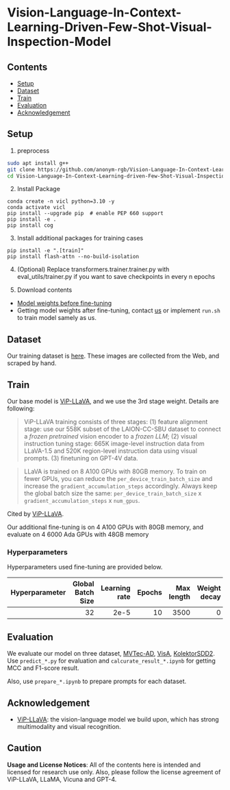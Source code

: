 #  Vision-Language-In-Context-Learning-Driven-Few-Shot-Visual-Inspection-Model

## Contents
- [Setup](#Setup)
- [Dataset](#Dataset)
- [Train](#train)
- [Evaluation](#evaluation)
- [Acknowledgement](#acknowledgement)

## Setup

1. preprocess
```bash
sudo apt install g++
git clone https://github.com/anonym-rgb/Vision-Language-In-Context-Learning-driven-Few-Shot-Visual-Inspection-Model
cd Vision-Language-In-Context-Learning-driven-Few-Shot-Visual-Inspection-Model
```

2. Install Package
```Shell
conda create -n vicl python=3.10 -y
conda activate vicl
pip install --upgrade pip  # enable PEP 660 support
pip install -e .
pip install cog
```

3. Install additional packages for training cases
```
pip install -e ".[train]"
pip install flash-attn --no-build-isolation
```

4. (Optional) Replace transformers.trainer.trainer.py with eval_utils/trainer.py if you want to save checkpoints in every n epochs

5. Download contents
- [Model weights before fine-tuning](https://huggingface.co/mucai/vip-llava-7b/tree/main)
- Getting model weights after fine-tuning, contact [us](vpn@cv.info.gifu-u.ac.jp) or implement ```run.sh``` to train model samely as us.

## Dataset
Our training dataset is [here](training_dataset). These images are collected from the Web, and scraped by hand. 

## Train
Our base model is [ViP-LLaVA](https://github.com/WisconsinAIVision/ViP-LLaVA), and we use the 3rd stage weight. Details are following: 

>ViP-LLaVA training consists of three stages: (1) feature alignment stage: use our 558K subset of the LAION-CC-SBU dataset to connect a *frozen pretrained* vision encoder to a *frozen LLM*; (2) visual instruction tuning stage: 665K image-level instruction data from LLaVA-1.5 and 520K region-level instruction data using visual prompts. (3) finetuning on GPT-4V data. 

>LLaVA is trained on 8 A100 GPUs with 80GB memory. To train on fewer GPUs, you can reduce the `per_device_train_batch_size` and increase the `gradient_accumulation_steps` accordingly. Always keep the global batch size the same: `per_device_train_batch_size` x `gradient_accumulation_steps` x `num_gpus`.

Cited by [ViP-LLaVA](https://github.com/WisconsinAIVision/ViP-LLaVA).

Our additional fine-tuning is on 4 A100 GPUs with 80GB memory, and evaluate on 4 6000 Ada GPUs with 48GB memory

### Hyperparameters
Hyperparameters used fine-tuning are provided below.

| Hyperparameter | Global Batch Size | Learning rate | Epochs | Max length | Weight decay |
| --- | ---: | ---: | ---: | ---: | ---: |
|    | 32 | 2e-5 | 10 | 3500 | 0 |

## Evaluation
We evaluate our model on three dataset, [MVTec-AD](https://www.mvtec.com/company/research/datasets/mvtec-ad), [VisA](https://github.com/amazon-science/spot-diff), [KolektorSDD2](https://www.vicos.si/resources/kolektorsdd2/). 
Use ```predict_*.py``` for evaluation and ```calcurate_result_*.ipynb``` for getting MCC and F1-score result.

Also, use ```prepare_*.ipynb``` to prepare prompts for each dataset.



## Acknowledgement

- [ViP-LLaVA](https://github.com/WisconsinAIVision/ViP-LLaVA): the vision-language model we build upon, which has strong multimodality and visual recognition. 

## Caution
**Usage and License Notices**: All of the contents here is intended and licensed for research use only. Also, please follow the license agreement of ViP-LLaVA, LLaMA, Vicuna and GPT-4.